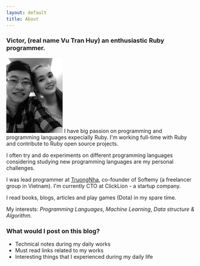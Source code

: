 ```yaml
---
layout: default
title: About
---
```


<h3>Victor, (real name Vu Tran Huy) an enthusiastic Ruby programmer.</h3>

<img src="/images/myself.jpg" class="right" style="width: 150px;" />
I have big passion on programming and programming languages expecially Ruby. I'm working full-time with Ruby and contribute to Ruby open source projects.

I often try and do experiments on different programming languages considering studying new programming languages are my personal challenges.

I was lead programmer at <a href="truongnha.com">TruongNha</a>, co-founder of Softemy (a freelancer group in Vietnam). I'm currently CTO at ClickLion - a startup company.

I read books, blogs, articles and play games (Dota) in my spare time.

My interests: <em>Programming Languages</em>, <em>Machine Learning</em>, <em>Data structure & Algorithm</em>.

<h3>What would I post on this blog?</h3>
<ul>
 <li>Technical notes during my daily works</li>
 <li>Must read links related to my works</li>
 <li>Interesting things that I experienced during my daily life</li>
</ul>
